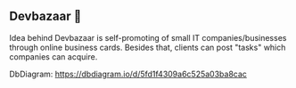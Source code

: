 ## Devbazaar :construction:
Idea behind Devbazaar is self-promoting of small IT companies/businesses through online business cards.
Besides that, clients can post "tasks" which companies can acquire.

DbDiagram: https://dbdiagram.io/d/5fd1f4309a6c525a03ba8cac

